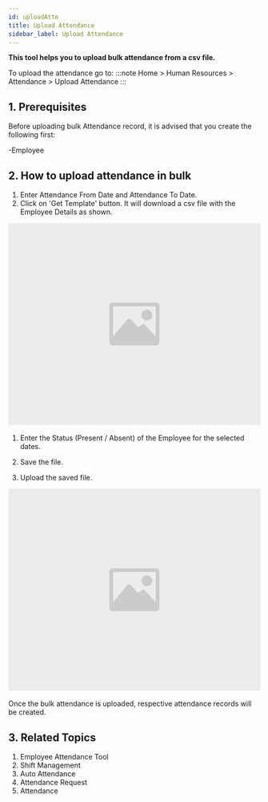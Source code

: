 ```yaml
---
id: uploadAtte
title: Upload Attendance
sidebar_label: Upload Attendance
---
```


**This tool helps you to upload bulk attendance from a csv file.**

To upload the attendance go to:
:::note
Home > Human Resources > Attendance > Upload Attendance
:::

## 1. Prerequisites

Before uploading bulk Attendance record, it is advised that you create the following first:

-Employee

## 2. How to upload attendance in bulk

1. Enter Attendance From Date and Attendance To Date.
1. Click on 'Get Template' button. It will download a csv file with the Employee Details as shown.

![image](images/image.jpg)

1. Enter the Status (Present / Absent) of the Employee for the selected dates.

1. Save the file.
1. Upload the saved file.

![image](images/image.jpg)

Once the bulk attendance is uploaded, respective attendance records will be created.

## 3. Related Topics

1. Employee Attendance Tool
1. Shift Management
1. Auto Attendance
1. Attendance Request
1. Attendance
